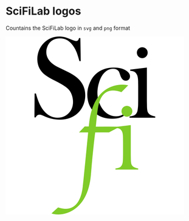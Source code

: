 # SciFiLab logos

Countains the SciFiLab logo in `svg` and `png` format

![SciFiLab](SciFiLab.png "SciFiLab")
